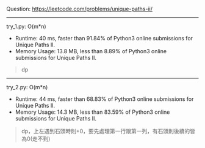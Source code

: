 Question: https://leetcode.com/problems/unique-paths-ii/

---

try_1.py: O(m*n)
* Runtime: 40 ms, faster than 91.84% of Python3 online submissions for Unique Paths II.
* Memory Usage: 13.8 MB, less than 8.89% of Python3 online submissions for Unique Paths II.

> dp

---

try_2.py: O(m*n)

* Runtime: 44 ms, faster than 68.83% of Python3 online submissions for Unique Paths II.
* Memory Usage: 14.3 MB, less than 83.59% of Python3 online submissions for Unique Paths II.

> dp，上左遇到石頭時則+0，要先處理第一行跟第一列，有石頭則後續的皆為0(走不到)